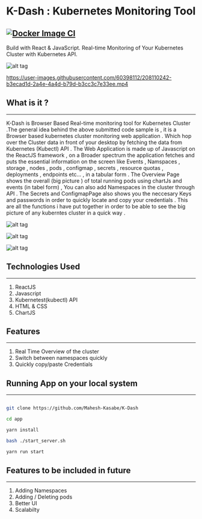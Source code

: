 # K-Dash : Kubernetes Monitoring Tool 

## [![Docker Image CI](https://github.com/Mahesh-Kasabe/K-Dash/actions/workflows/ci-cd.yml/badge.svg)](https://github.com/Mahesh-Kasabe/K-Dash/actions/workflows/ci-cd.yml)

Build with React & JavaScript. Real-time Monitoring of Your Kubernetes Cluster with Kubernetes API.

![alt tag](https://github.com/Mahesh-Kasabe/K-Dash/blob/master/Images/overview.png?raw=true)


https://user-images.githubusercontent.com/60398112/208110242-b3ecad1d-2a4e-4a4d-b79d-b3cc3c7e33ee.mp4


## What is it ?

-------------------------------

K-Dash is Browser Based Real-time monitoring tool for Kubernetes  Cluster .The general idea behind the above submitted code sample is , it is a Browser based kubernetes cluster monitoring web application . Which hop over the Cluster data in front of your desktop by fetching the data from Kubernetes (Kubectl) API . The Web Application is made up of Javascript on the ReactJS framework , on a Broader spectrum  the application fetches and puts the essential information on the screen like Events , Namspaces , storage , nodes , pods , configmap , secrets , resource quotas , deployments , endpoints etc... , in a tabular form . The Overview Page shows the overall (big picture ) of total running pods using chartJs  and events (in tabel form) , You can also add Namespaces in the cluster through API . The Secrets and ConfigmapPage also shows you  the neccesary Keys and passwords in order to quickly locate and copy your  credentials . This are all the functions i have put together in order to be able to see the big picture of any kuberntes cluster in a quick way .

![alt tag](https://github.com/Mahesh-Kasabe/K-Dash/blob/master/Images/secrets.png?raw=true)

![alt tag](https://github.com/Mahesh-Kasabe/K-Dash/blob/master/Images/configmaps.png?raw=true)

![alt tag](https://github.com/Mahesh-Kasabe/K-Dash/blob/master/Images/events.png?raw=true)

## Technologies Used

----------------------------------

1. ReactJS
2. Javascript
3. Kubernetest(kubectl) API
4. HTML & CSS
5. ChartJS

## Features 
------------------------------------
1. Real Time Overview of the cluster
2. Switch between namespaces quickly
3. Quickly copy/paste Credentials 

## Running App on your local system
-------------------------------------

```bash

git clone https://github.com/Mahesh-Kasabe/K-Dash

cd app

yarn install

bash ./start_server.sh

yarn run start 

```
## Features to be included in future

---------------------------------------------

1. Adding Namespaces 
2. Adding / Deleting pods 
3. Better UI 
4. Scalabilty
